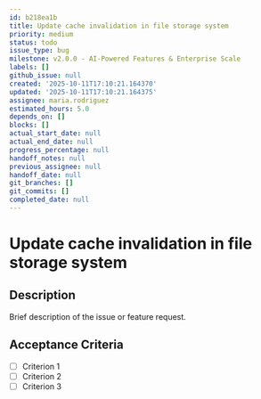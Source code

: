 ```yaml
---
id: b218ea1b
title: Update cache invalidation in file storage system
priority: medium
status: todo
issue_type: bug
milestone: v2.0.0 - AI-Powered Features & Enterprise Scale
labels: []
github_issue: null
created: '2025-10-11T17:10:21.164370'
updated: '2025-10-11T17:10:21.164375'
assignee: maria.rodriguez
estimated_hours: 5.0
depends_on: []
blocks: []
actual_start_date: null
actual_end_date: null
progress_percentage: null
handoff_notes: null
previous_assignee: null
handoff_date: null
git_branches: []
git_commits: []
completed_date: null
---
```


# Update cache invalidation in file storage system

## Description

Brief description of the issue or feature request.

## Acceptance Criteria

- [ ] Criterion 1
- [ ] Criterion 2
- [ ] Criterion 3